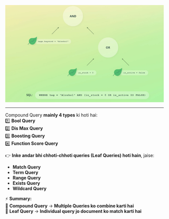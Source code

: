 ![alt text](image.png)

---

Compound Query **mainly 4 types** ki hoti hai:  
1️⃣ **Bool Query**  
2️⃣ **Dis Max Query**  
3️⃣ **Boosting Query**  
4️⃣ **Function Score Query**

👉 **Inke andar bhi chhoti-chhoti queries (Leaf Queries) hoti hain**, jaise:

- **Match Query**
- **Term Query**
- **Range Query**
- **Exists Query**
- **Wildcard Query**

⚡ **Summary:**  
🔹 **Compound Query** → **Multiple Queries ko combine karti hai**  
🔹 **Leaf Query** → **Individual query jo document ko match karti hai**
